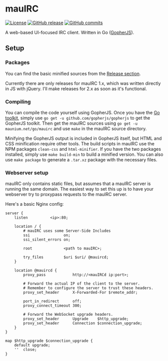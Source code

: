# mauIRC
[![License](http://img.shields.io/:license-gpl3-blue.svg?style=flat-square)](http://www.gnu.org/licenses/gpl-3.0.html)
[![GitHub release](https://img.shields.io/github/release/tulir293/mauirc.svg?style=flat-square)](https://github.com/tulir293/mauirc/releases)
[![GitHub commits](https://img.shields.io/github/commits-since/tulir293/mauirc/v1.1.0.svg?style=flat-square)]()

A web-based UI-focused IRC client. Written in Go ([GopherJS](https://github.com/gopherjs/gopherjs)).

## Setup
### Packages
You can find the basic minified sources from the [Release section](https://github.com/tulir293/mauirc/releases).

Currently there are only releases for mauIRC 1.x, which was written directly in JS with jQuery. I'll make releases for 2.x as soon as it's functional.

### Compiling
You can compile the code yourself using GopherJS. Once you have the [Go toolkit](https://golang.org/doc/install), simply use `go get -u github.com/gopherjs/gopherjs` to get the GopherJS toolkit.
Then get the mauIRC sources using `go get -u maunium.net/go/mauirc` and use `make` in the mauIRC source directory.

Minifying the GopherJS output is included in GopherJS itself, but HTML and CSS minification require other tools.
The build scripts in mauIRC use the NPM packages `clean-css` and `html-minifier`.
If you have the two packages installed, simply use `make build-min` to build a minified version.
You can also use `make package` to generate a `.tar.xz` package with the necessary files.

### Webserver setup
mauIRC only contains static files, but assumes that a mauIRC server is running the same domain.
The easiest way to set this up is to have your webserver try to proxypass requests to the mauIRC server.

Here's a basic Nginx config:
```nginx
server {
	listen			<ip>:80;

	location / {
		# mauIRC uses some Server-Side Includes
		ssi               on;
		ssi_silent_errors on;

		root              <path to mauIRC>;

		try_files         $uri $uri/ @mauircd;
	}

	location @mauircd {
		proxy_pass            http://<mauIRCd ip:port>;

		# Forward the actual IP of the client to the server.
		# Remember to configure the server to trust these headers.
		proxy_set_header      X-Forwarded-For $remote_addr;

		port_in_redirect      off;
		proxy_connect_timeout 300;

		# Forward the WebSocket upgrade headers.
		proxy_set_header      Upgrade    $http_upgrade;
		proxy_set_header      Connection $connection_upgrade;
	}
}

map $http_upgrade $connection_upgrade {
	default	upgrade;
	''	close;
}
```
